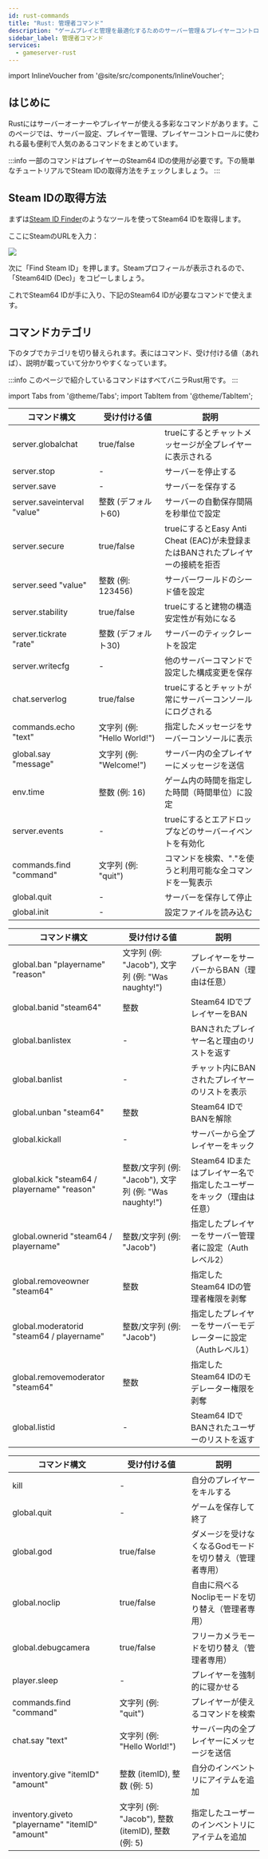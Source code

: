 ```yaml
---
id: rust-commands
title: "Rust: 管理者コマンド"
description: "ゲームプレイと管理を最適化するためのサーバー管理＆プレイヤーコントロールに必須のRustコマンドをチェック → 今すぐ詳しく見る"
sidebar_label: 管理者コマンド
services:
  - gameserver-rust
---
```


import InlineVoucher from '@site/src/components/InlineVoucher';

## はじめに

Rustにはサーバーオーナーやプレイヤーが使える多彩なコマンドがあります。このページでは、サーバー設定、プレイヤー管理、プレイヤーコントロールに使われる最も便利で人気のあるコマンドをまとめています。

:::info
一部のコマンドはプレイヤーのSteam64 IDの使用が必要です。下の簡単なチュートリアルでSteam IDの取得方法をチェックしましょう。
:::

<InlineVoucher />

## Steam IDの取得方法
まずは[Steam ID Finder](https://steamidfinder.com/)のようなツールを使ってSteam64 IDを取得します。

ここにSteamのURLを入力：

![](https://screensaver01.zap-hosting.com/index.php/s/wscaNkzWSjzAktf/preview)

次に「Find Steam ID」を押します。Steamプロフィールが表示されるので、「Steam64ID (Dec)」をコピーしましょう。

これでSteam64 IDが手に入り、下記のSteam64 IDが必要なコマンドで使えます。

## コマンドカテゴリ

下のタブでカテゴリを切り替えられます。表にはコマンド、受け付ける値（あれば）、説明が載っていて分かりやすくなっています。

:::info
このページで紹介しているコマンドはすべてバニラRust用です。
:::

import Tabs from '@theme/Tabs';
import TabItem from '@theme/TabItem';

<Tabs>
  <TabItem value="ServerSettings" label="サーバー設定" default>

| コマンド構文                  | 受け付ける値 | 説明 | 
| ----------------------- | ---------- | --------- | 
| server.globalchat      | true/false          | trueにするとチャットメッセージが全プレイヤーに表示される         | 
| server.stop      | -          | サーバーを停止する         | 
| server.save      | -          | サーバーを保存する         | 
| server.saveinterval "value"      | 整数 (デフォルト60)          | サーバーの自動保存間隔を秒単位で設定         | 
| server.secure      | true/false          | trueにするとEasy Anti Cheat (EAC)が未登録またはBANされたプレイヤーの接続を拒否         | 
| server.seed "value"     | 整数 (例: 123456)          | サーバーワールドのシード値を設定         | 
| server.stability      | true/false          | trueにすると建物の構造安定性が有効になる         | 
| server.tickrate "rate"      | 整数 (デフォルト30)          | サーバーのティックレートを設定         | 
| server.writecfg      | -          | 他のサーバーコマンドで設定した構成変更を保存         | 
| chat.serverlog      | true/false          | trueにするとチャットが常にサーバーコンソールにログされる         | 
| commands.echo "text"      | 文字列 (例: "Hello World!")          | 指定したメッセージをサーバーコンソールに表示         | 
| global.say "message"      | 文字列 (例: "Welcome!")          | サーバー内の全プレイヤーにメッセージを送信         | 
| env.time      | 整数 (例: 16)          | ゲーム内の時間を指定した時間（時間単位）に設定         | 
| server.events      | -          | trueにするとエアドロップなどのサーバーイベントを有効化         | 
| commands.find "command"      | 文字列 (例: "quit")          | コマンドを検索、"."を使うと利用可能な全コマンドを一覧表示         | 
| global.quit      | -          | サーバーを保存して停止         | 
| global.init      | -          | 設定ファイルを読み込む         | 

</TabItem>
<TabItem value="PlayerAdmin" label="プレイヤー管理">

| コマンド構文                  | 受け付ける値 | 説明 | 
| ----------------------- | ---------- | --------- | 
| global.ban "playername" "reason"      | 文字列 (例: "Jacob"), 文字列 (例: "Was naughty!")          | プレイヤーをサーバーからBAN（理由は任意）         | 
| global.banid "steam64"      | 整数          | Steam64 IDでプレイヤーをBAN         | 
| global.banlistex      | -          | BANされたプレイヤー名と理由のリストを返す         | 
| global.banlist      | -          | チャット内にBANされたプレイヤーのリストを表示         | 
| global.unban "steam64"      | 整数          | Steam64 IDでBANを解除         | 
| global.kickall      | -          | サーバーから全プレイヤーをキック         | 
| global.kick "steam64 / playername" "reason"      | 整数/文字列 (例: "Jacob"), 文字列 (例: "Was naughty!")         | Steam64 IDまたはプレイヤー名で指定したユーザーをキック（理由は任意）         | 
| global.ownerid "steam64 / playername"      | 整数/文字列 (例: "Jacob")          | 指定したプレイヤーをサーバー管理者に設定（Authレベル2）         | 
| global.removeowner "steam64"      | 整数         | 指定したSteam64 IDの管理者権限を剥奪         | 
| global.moderatorid "steam64 / playername"      | 整数/文字列 (例: "Jacob")          | 指定したプレイヤーをサーバーモデレーターに設定（Authレベル1）         | 
| global.removemoderator "steam64"      | 整数          | 指定したSteam64 IDのモデレーター権限を剥奪         | 
| global.listid      | -          | Steam64 IDでBANされたユーザーのリストを返す          | 

</TabItem>
<TabItem value="Player Controls" label="プレイヤー操作">

| コマンド構文                  | 受け付ける値 | 説明 | 
| ----------------------- | ---------- | --------- | 
| kill      | -          | 自分のプレイヤーをキルする         | 
| global.quit      | -          | ゲームを保存して終了         | 
| global.god      | true/false          | ダメージを受けなくなるGodモードを切り替え（管理者専用）          | 
| global.noclip      | true/false          | 自由に飛べるNoclipモードを切り替え（管理者専用）          | 
| global.debugcamera      | true/false          | フリーカメラモードを切り替え（管理者専用）          | 
| player.sleep      | -          | プレイヤーを強制的に寝かせる         | 
| commands.find "command"      | 文字列 (例: "quit")          | プレイヤーが使えるコマンドを検索         | 
| chat.say "text"     | 文字列 (例: "Hello World!")          | サーバー内の全プレイヤーにメッセージを送信         | 
| inventory.give "itemID" "amount"     | 整数 (itemID), 整数 (例: 5)          | 自分のインベントリにアイテムを追加         | 
| inventory.giveto "playername" "itemID" "amount"      | 文字列 (例: "Jacob"), 整数 (itemID), 整数 (例: 5)          | 指定したユーザーのインベントリにアイテムを追加         | 

</TabItem>
</Tabs>

<InlineVoucher />